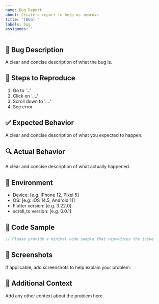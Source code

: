 ```yaml
---
name: Bug Report
about: Create a report to help us improve
title: '[BUG] '
labels: bug
assignees: ''
---
```


## 🐛 Bug Description

A clear and concise description of what the bug is.

## 🔄 Steps to Reproduce

1. Go to '...'
2. Click on '....'
3. Scroll down to '....'
4. See error

## ✅ Expected Behavior

A clear and concise description of what you expected to happen.

## 🔍 Actual Behavior

A clear and concise description of what actually happened.

## 📱 Environment

- Device: [e.g. iPhone 12, Pixel 5]
- OS: [e.g. iOS 14.5, Android 11]
- Flutter version: [e.g. 3.22.0]
- scroll_to version: [e.g. 0.0.1]

## 📄 Code Sample

```dart
// Please provide a minimal code sample that reproduces the issue
```

## 📸 Screenshots

If applicable, add screenshots to help explain your problem.

## 📝 Additional Context

Add any other context about the problem here.

